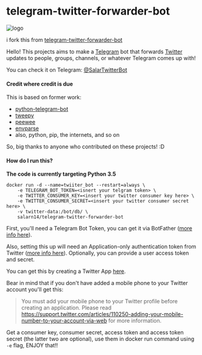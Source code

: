 # telegram-twitter-forwarder-bot
![logo](logo/logo.png)

i fork this from [telegram-twitter-forwarder-bot](https://github.com/franciscod/telegram-twitter-forwarder-bot)

Hello! This projects aims to make a [Telegram](https://telegram.org) bot that forwards [Twitter](https://twitter.com/) updates to people, groups, channels, or whatever Telegram comes up with!

You can check it on Telegram: [@SalarTwitterBot](https://telegram.me/SalarTwitterBot)

#### Credit where credit is due

This is based on former work:
- [python-telegram-bot](https://github.com/leandrotoledo/python-telegram-bot)
- [tweepy](https://github.com/tweepy/tweepy)
- [peewee](https://github.com/coleifer/peewee)
- [envparse](https://github.com/rconradharris/envparse)
- also, python, pip, the internets, and so on


So, big thanks to anyone who contributed on these projects! :D

#### How do I run this?

**The code is currently targeting Python 3.5**
```
docker run -d --name=twiiter_bot --restart=always \
    -e TELEGRAM_BOT_TOKEN=<isnert your telgram token> \
    -e TWITTER_CONSUMER_KEY=<insert your twitter consumer key here> \
    -e TWITTER_CONSUMER_SECRET=<insert your twitter consumer secret here> \
    -v twitter-data:/bot/db/ \
    salarn14/telegram-twitter-forwarder-bot
```

First, you'll need a Telegram Bot Token, you can get it via BotFather ([more info here](https://core.telegram.org/bots)).

Also, setting this up will need an Application-only authentication token from Twitter ([more info here](https://dev.twitter.com/oauth/application-only)). Optionally, you can provide a user access token and secret.

You can get this by creating a Twitter App [here](https://apps.twitter.com/).

Bear in mind that if you don't have added a mobile phone to your Twitter account you'll get this:

>You must add your mobile phone to your Twitter profile before creating an application. Please read https://support.twitter.com/articles/110250-adding-your-mobile-number-to-your-account-via-web for more information.

Get a consumer key, consumer secret, access token and access token secret (the latter two are optional), use them in docker run command using `-e` flag, ENJOY that!!
